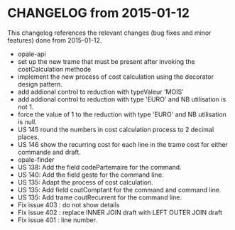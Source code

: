 CHANGELOG from 2015-01-12
===================

This changelog references the relevant changes (bug fixes and minor features) done
from 2015-01-12.

 * opale-api
  * set up the new trame that must be present after invoking the costCalculation methode
  * implement the new process of cost calculation using the decorator design pattern.  
  * add addional control to reduction with typeValeur 'MOIS'
  * add addional control to reduction with type 'EURO' and NB utilisation is not 1.
  * force the value of 1 to the reduction with type 'EURO' and NB utilisation is null.  
  * US 145 round the numbers in cost calculation process to 2 decimal places.
  * US 146  show the recurring cost for each line in the trame cost for either commande and draft.
 * opale-finder
  * US 138: Add the field codePartemaire  for the command.
  * US 140: Add the field geste for the command line.
  * US 135: Adapt the process of cost calculation.  
  * US 135: Add field coutComptant for the command and command line.
  * US 135: Add trame coutRecurrent for the command line.
  * Fix issue 403 : do not show details
  * Fix issue 402 : replace INNER JOIN draft with LEFT OUTER JOIN draft
  * Fix issue 401 : line number.

  